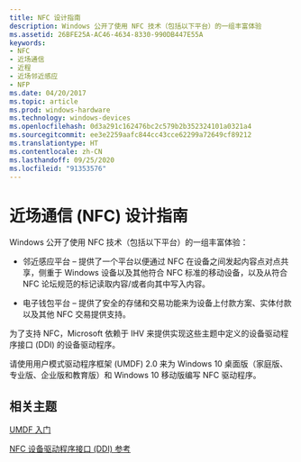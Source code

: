 ```yaml
---
title: NFC 设计指南
description: Windows 公开了使用 NFC 技术（包括以下平台）的一组丰富体验
ms.assetid: 26BFE25A-AC46-4634-8330-990DB447E55A
keywords:
- NFC
- 近场通信
- 近程
- 近场邻近感应
- NFP
ms.date: 04/20/2017
ms.topic: article
ms.prod: windows-hardware
ms.technology: windows-devices
ms.openlocfilehash: 0d3a291c162476bc2c579b2b352324101a0321a4
ms.sourcegitcommit: ee3e2259aafc844cc43cce62299a72649cf89212
ms.translationtype: HT
ms.contentlocale: zh-CN
ms.lasthandoff: 09/25/2020
ms.locfileid: "91353576"
---
```

# <a name="near-field-communications-nfc-design-guide"></a>近场通信 (NFC) 设计指南

Windows 公开了使用 NFC 技术（包括以下平台）的一组丰富体验：

- 邻近感应平台 – 提供了一个平台以便通过 NFC 在设备之间发起内容点对点共享，侧重于 Windows 设备以及其他符合 NFC 标准的移动设备，以及从符合 NFC 论坛规范的标记读取内容/或者向其中写入内容。

- 电子钱包平台 – 提供了安全的存储和交易功能来为设备上付款方案、实体付款以及其他 NFC 交易提供支持。

为了支持 NFC，Microsoft 依赖于 IHV 来提供实现这些主题中定义的设备驱动程序接口 (DDI) 的设备驱动程序。

请使用用户模式驱动程序框架 (UMDF) 2.0 来为 Windows 10 桌面版（家庭版、专业版、企业版和教育版）和 Windows 10 移动版编写 NFC 驱动程序。

## <a name="related-topics"></a>相关主题

[UMDF 入门](../wdf/getting-started-with-umdf-version-2.md)  

[NFC 设备驱动程序接口 (DDI) 参考](/windows-hardware/drivers/ddi/index)